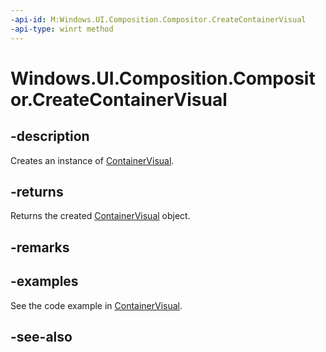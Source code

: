 ```yaml
---
-api-id: M:Windows.UI.Composition.Compositor.CreateContainerVisual
-api-type: winrt method
---
```


<!-- Method syntax
public Windows.UI.Composition.ContainerVisual CreateContainerVisual()
-->

# Windows.UI.Composition.Compositor.CreateContainerVisual

## -description
Creates an instance of [ContainerVisual](containervisual.md).



## -returns
Returns the created [ContainerVisual](containervisual.md) object.

## -remarks

## -examples
See the code example in [ContainerVisual](containervisual.md).

## -see-also
